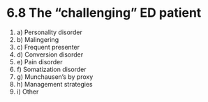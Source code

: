# 6.8 The “challenging” ED patient



1. a\)  Personality disorder
2. b\)  Malingering
3. c\)  Frequent presenter
4. d\)  Conversion disorder
5. e\)  Pain disorder
6. f\)  Somatization disorder
7. g\)  Munchausen’s by proxy
8. h\)  Management strategies
9. i\)  Other

